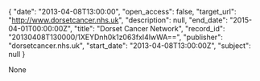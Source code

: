 {
  "date": "2013-04-08T13:00:00", 
  "open_access": false, 
  "target_url": "http://www.dorsetcancer.nhs.uk", 
  "description": null, 
  "end_date": "2015-04-01T00:00:00Z", 
  "title": "Dorset Cancer Network", 
  "record_id": "20130408T130000/1XEYDnh0k1z063fxI4lwWA==", 
  "publisher": "dorsetcancer.nhs.uk", 
  "start_date": "2013-04-08T13:00:00Z", 
  "subject": null
}

None